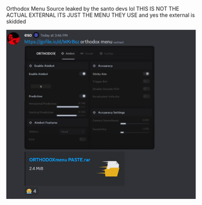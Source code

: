 Orthodox Menu Source leaked by the santo devs lol THIS IS NOT THE ACTUAL EXTERNAL ITS JUST THE MENU THEY USE and yes the external is skidded

![alt text](https://raw.githubusercontent.com/Cr4zyCop/Orthodox-Menu-Source/main/pic.PNG)

